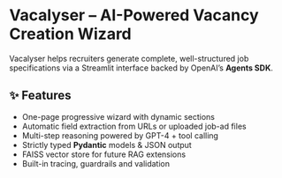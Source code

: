 # Vacalyser – AI-Powered Vacancy Creation Wizard

Vacalyser helps recruiters generate complete, well-structured job
specifications via a Streamlit interface backed by OpenAI’s **Agents SDK**.

## ✨  Features
* One-page progressive wizard with dynamic sections  
* Automatic field extraction from URLs or uploaded job-ad files  
* Multi-step reasoning powered by GPT-4 + tool calling  
* Strictly typed **Pydantic** models & JSON output  
* FAISS vector store for future RAG extensions  
* Built-in tracing, guardrails and validation
